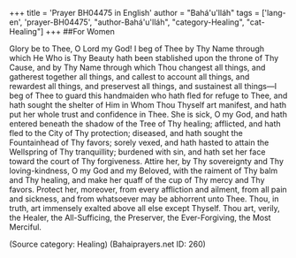 +++
title = 'Prayer BH04475 in English'
author = "Bahá'u'lláh"
tags = ['lang-en', 'prayer-BH04475', "author-Bahá'u'lláh", "category-Healing", "cat-Healing"]
+++
##For Women


Glory be to Thee, O Lord my God!  I beg of Thee by Thy Name through which He Who is Thy Beauty hath been stablished upon the throne of Thy Cause, and by Thy Name through which Thou changest all things, and gatherest together all things, and callest to account all things, and rewardest all things, and preservest all things, and sustainest all things—I beg of Thee to guard this handmaiden who hath fled for refuge to Thee, and hath sought the shelter of Him in Whom Thou Thyself art manifest, and hath put her whole trust and confidence in Thee.
She is sick, O my God, and hath entered beneath the shadow of the Tree of Thy healing; afflicted, and hath fled to the City of Thy protection; diseased, and hath sought the Fountainhead of Thy favors; sorely vexed, and hath hasted to attain the Wellspring of Thy tranquillity; burdened with sin, and hath set her face toward the court of Thy forgiveness.
Attire her, by Thy sovereignty and Thy loving-kindness, O my God and my Beloved, with the raiment of Thy balm and Thy healing, and make her quaff of the cup of Thy mercy and Thy favors.  Protect her, moreover, from every affliction and ailment, from all pain and sickness, and from whatsoever may be abhorrent unto Thee.
Thou, in truth, art immensely exalted above all else except Thyself. Thou art, verily, the Healer, the All-Sufficing, the Preserver, the Ever-Forgiving, the Most Merciful.

(Source category: Healing)
(Bahaiprayers.net ID: 260)
